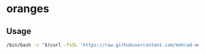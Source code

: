 # oranges

## Usage
```bash
/bin/bash -c "$(curl -fsSL 'https://raw.githubusercontent.com/mehrad-meraji/oranges/main/peel.sh')"
```
